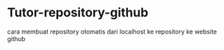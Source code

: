 # Tutor-repository-github
cara membuat repository otomatis dari localhost ke repository ke website github 
